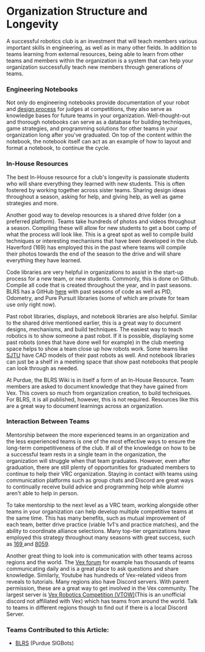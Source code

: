 # Organization Structure and Longevity

A successful robotics club is an investment that will teach members various important skills in engineering, as well as in many other fields. In addition to teams learning from external resources, being able to learn from other teams and members within the organization is a system that can help your organization successfully teach new members through generations of teams.

### Engineering Notebooks

Not only do engineering notebooks provide documentation of your robot and [design process](../team-documentation/the-design-process.md) for judges at competitions, they also serve as knowledge bases for future teams in your organization. Well-thought-out and thorough notebooks can serve as a database for building techniques, game strategies, and programming solutions for other teams in your organization long after you've graduated. On top of the content within the notebook, the notebook itself can act as an example of how to layout and format a notebook, to continue the cycle.

### In-House Resources

The best In-House resource for a club's longevity is passionate students who will share everything they learned with new students. This is often fostered by working together across sister teams. Sharing design ideas throughout a season, asking for help, and giving help, as well as game strategies and more.&#x20;

Another good way to develop resources is a shared drive folder (on a preferred platform). Teams take hundreds of photos and videos throughout a season. Compiling these will allow for new students to get a boot camp of what the process will look like. This is a great spot as well to compile build techniques or interesting mechanisms that have been developed in the club. Haverford (169) has employed this in the past where teams will compile their photos towards the end of the season to the drive and will share everything they have learned.&#x20;

Code libraries are very helpful in organizations to assist in the start-up process for a new team, or new students. Commonly, this is done on Github. Compile all code that is created throughout the year, and in past seasons. BLRS has a GitHub [here](http://pros.cs.purdue.edu) with past seasons of code as well as PID, Odometry, and Pure Pursuit libraries (some of which are private for team use only right now).

Past robot libraries, displays, and notebook libraries are also helpful. Similar to the shared drive mentioned earlier, this is a great way to document designs, mechanisms, and build techniques. The easiest way to teach robotics is to show someone a past robot. If it is possible, displaying some past robots (ones that have done well for example) in the club meeting space helps to show a team close up how robots work. Some teams like [SJTU](https://github.com/organizations/SJTU-VEX) have CAD models of their past robots as well. And notebook libraries can just be a shelf in a meeting space that show past notebooks that people can look through as needed.

At Purdue, the BLRS Wiki is in itself a form of an In-House Resource. Team members are asked to document knowledge that they have gained from Vex. This covers so much from organization creation, to build techniques. For BLRS, it is all published, however, this is not required. Resources like this are a great way to document learnings across an organization.&#x20;

### Interaction Between Teams

Mentorship between the more experienced teams in an organization and the less experienced teams is one of the most effective ways to ensure the long-term competitiveness of the club. If all of the knowledge on how to be a successful team rests in a single team in the organization, the organization will struggle when that team graduates. However, even after graduation, there are still plenty of opportunities for graduated members to continue to help their VRC organization. Staying in contact with teams using communication platforms such as group chats and Discord are great ways to continually receive build advice and programming help while alumni aren't able to help in person.

To take mentorship to the next level as a VRC team, working alongside other teams in your organization can help develop multiple competitive teams at the same time. This has many benefits, such as mutual improvement of each team, better drive practice (viable 1v1's and practice matches), and the ability to coordinate alliance selections. Many top-tier organizations have employed this strategy throughout many seasons with great success, such as [169 ](https://youtu.be/Wm7X3IUz6ok)and [8059](https://youtu.be/NX6mLf8iO34).&#x20;

Another great thing to look into is communication with other teams across regions and the world. The [Vex forum](https://www.vexforum.com) for example has thousands of teams communicating daily and is a great place to ask questions and share knowledge. Similarly, Youtube has hundreds of Vex-related videos from reveals to tutorials. Many regions also have Discord servers. With parent permission, these are a great way to get involved in the Vex community. The largest server is [Vex Robotics Competition (VTOW)](https://discord.gg/Z89rYfgWG8)(This is an unofficial discord not affiliated with Vex) which has teams from around the world. Talk to teams in different regions though to find out if there is a local Discord Server.



### Teams Contributed to this Article:

* [BLRS](https://purduesigbots.com) (Purdue SIGBots)
